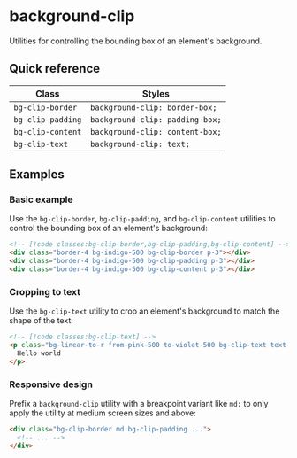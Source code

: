 # background-clip

Utilities for controlling the bounding box of an element's background.

## Quick reference

| Class | Styles |
|---|---|
| `bg-clip-border` | `background-clip: border-box;` |
| `bg-clip-padding` | `background-clip: padding-box;` |
| `bg-clip-content` | `background-clip: content-box;` |
| `bg-clip-text` | `background-clip: text;` |



## Examples

### Basic example

Use the `bg-clip-border`, `bg-clip-padding`, and `bg-clip-content` utilities to control the bounding box of an element's background:

```html
<!-- [!code classes:bg-clip-border,bg-clip-padding,bg-clip-content] -->
<div class="border-4 bg-indigo-500 bg-clip-border p-3"></div>
<div class="border-4 bg-indigo-500 bg-clip-padding p-3"></div>
<div class="border-4 bg-indigo-500 bg-clip-content p-3"></div>
```

### Cropping to text

Use the `bg-clip-text` utility to crop an element's background to match the shape of the text:

```html
<!-- [!code classes:bg-clip-text] -->
<p class="bg-linear-to-r from-pink-500 to-violet-500 bg-clip-text text-5xl font-extrabold text-transparent ...">
  Hello world
</p>
```

### Responsive design

Prefix a `background-clip` utility with a breakpoint variant like `md:` to only apply the utility at medium screen sizes and above:

```html
<div class="bg-clip-border md:bg-clip-padding ...">
  <!-- ... -->
</div>
```

